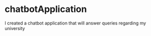 # chatbotApplication
I created a chatbot application that will answer queries regarding my university
